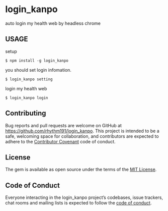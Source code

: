 # login_kanpo
auto login my health web by headless chrome

## USAGE

setup

```
$ npm install -g login_kanpo
```

you should set login infomation.

```
$ login_kanpo setting
```

login my health web

```
$ login_kanpo login
```


## Contributing

Bug reports and pull requests are welcome on GitHub at https://github.com/rhythm191/login_kanpo. This project is intended to be a safe, welcoming space for collaboration, and contributors are expected to adhere to the [Contributor Covenant](http://contributor-covenant.org) code of conduct.

## License

The gem is available as open source under the terms of the [MIT License](https://opensource.org/licenses/MIT).

## Code of Conduct

Everyone interacting in the login_kanpo project’s codebases, issue trackers, chat rooms and mailing lists is expected to follow the [code of conduct](https://github.com/rhythm191/login_kanpo/blob/master/CODE_OF_CONDUCT.md).
